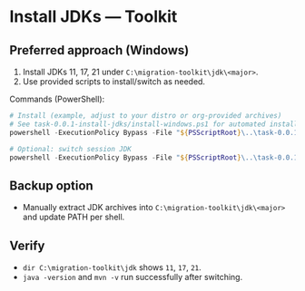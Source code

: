 # Install JDKs — Toolkit

## Preferred approach (Windows)
1. Install JDKs 11, 17, 21 under `C:\migration-toolkit\jdk\<major>`.
2. Use provided scripts to install/switch as needed.

Commands (PowerShell):
```powershell
# Install (example, adjust to your distro or org-provided archives)
# See task-0.0.1-install-jdks/install-windows.ps1 for automated install
powershell -ExecutionPolicy Bypass -File "${PSScriptRoot}\..\task-0.0.1-install-jdks\install-windows.ps1"

# Optional: switch session JDK
powershell -ExecutionPolicy Bypass -File "${PSScriptRoot}\..\task-0.0.1-install-jdks\switch-jdk.ps1" -JdkPath "C:\\migration-toolkit\\jdk\\21"
```

## Backup option
- Manually extract JDK archives into `C:\migration-toolkit\jdk\<major>` and update PATH per shell.

## Verify
- `dir C:\migration-toolkit\jdk` shows `11`, `17`, `21`.
- `java -version` and `mvn -v` run successfully after switching.

